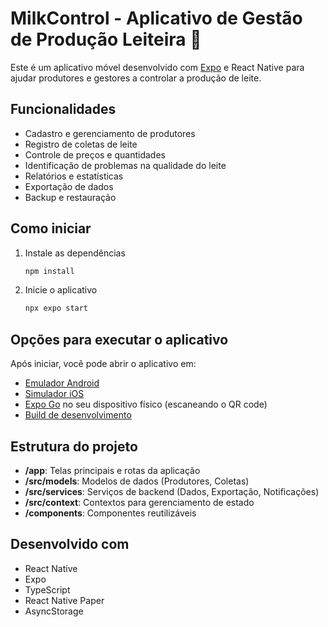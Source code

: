 # MilkControl - Aplicativo de Gestão de Produção Leiteira 🥛

Este é um aplicativo móvel desenvolvido com [Expo](https://expo.dev) e React Native para ajudar produtores e gestores a controlar a produção de leite.

## Funcionalidades

- Cadastro e gerenciamento de produtores
- Registro de coletas de leite
- Controle de preços e quantidades
- Identificação de problemas na qualidade do leite
- Relatórios e estatísticas
- Exportação de dados
- Backup e restauração

## Como iniciar

1. Instale as dependências

   ```bash
   npm install
   ```

2. Inicie o aplicativo

   ```bash
   npx expo start
   ```

## Opções para executar o aplicativo

Após iniciar, você pode abrir o aplicativo em:

- [Emulador Android](https://docs.expo.dev/workflow/android-studio-emulator/)
- [Simulador iOS](https://docs.expo.dev/workflow/ios-simulator/)
- [Expo Go](https://expo.dev/go) no seu dispositivo físico (escaneando o QR code)
- [Build de desenvolvimento](https://docs.expo.dev/develop/development-builds/introduction/)

## Estrutura do projeto

- **/app**: Telas principais e rotas da aplicação
- **/src/models**: Modelos de dados (Produtores, Coletas)
- **/src/services**: Serviços de backend (Dados, Exportação, Notificações)
- **/src/context**: Contextos para gerenciamento de estado
- **/components**: Componentes reutilizáveis

## Desenvolvido com

- React Native
- Expo
- TypeScript
- React Native Paper
- AsyncStorage
